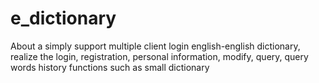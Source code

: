 # e_dictionary
About a simply support multiple client login english-english dictionary, realize the login, registration, personal information, modify, query, query words history functions such as small dictionary
